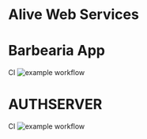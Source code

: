 # Alive Web Services 

# Barbearia App


CI  ![example workflow](https://github.com/webalivebr/alive-app-xamar/actions/workflows/dotnet.yml/badge.svg)

# AUTHSERVER


CI  ![example workflow](https://github.com/webalivebr/AuthServer-Barber/actions/workflows/django.yml/badge.svg)
